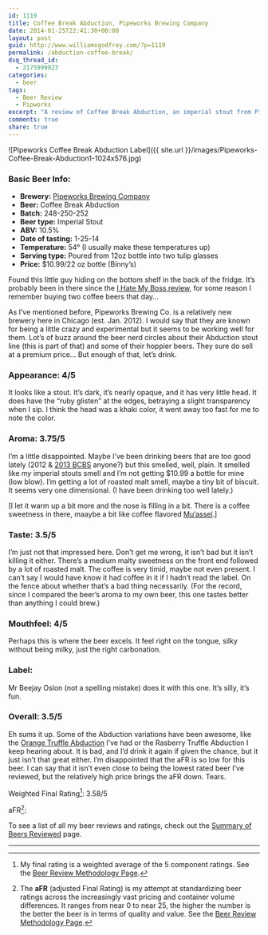 ```yaml
---
id: 1119
title: Coffee Break Abduction, Pipeworks Brewing Company
date: 2014-01-25T22:41:30+00:00
layout: post
guid: http://www.williamsgodfrey.com/?p=1119
permalink: /abduction-coffee-break/
dsq_thread_id:
  - 2175999923
categories:
  - beer
tags:
  - Beer Review
  - Pipworks
excerpt: "A review of Coffee Break Abduction, an imperial stout from Pipeworks Brewing Company."
comments: true
share: true
---
```



![Pipeworks Coffee Break Abduction Label]({{ site.url }}/images/Pipeworks-Coffee-Break-Abduction1-1024x576.jpg)
  
### Basic Beer Info:

  * **Brewery:** [Pipeworks Brewing Company](http://pdubs.net/)
  * **Beer:** Coffee Break Abduction
  * **Batch:** 248-250-252
  * **Beer type:** Imperial Stout
  * **ABV:** 10.5%
  * **Date of tasting:** 1-25-14
  * **Temperature:** 54° (I usually make these temperatures up)
  * **Serving type:** Poured from 12oz bottle into two tulip glasses
  * **Price:** $10.99/22 oz bottle (Binny&#8217;s)

Found this little guy hiding on the bottom shelf in the back of the fridge. It&#8217;s probably been in there since the [I Hate My Boss review](http://www.williamsgodfrey.com/hate-my-boss-coffee-stout-spiteful-brewing/), for some reason I remember buying two coffee beers that day&#8230;

As I&#8217;ve mentioned before, Pipeworks Brewing Co. is a relatively new brewery here in Chicago (est. Jan. 2012). I would say that they are known for being a little crazy and experimental but it seems to be working well for them. Lot&#8217;s of buzz around the beer nerd circles about their Abduction stout line (this is part of that) and some of their hoppier beers. They sure do sell at a premium price&#8230; But enough of that, let&#8217;s drink.

### Appearance: 4/5

It looks like a stout. It&#8217;s dark, it&#8217;s nearly opaque, and it has very little head. It does have the &#8220;ruby glisten&#8221; at the edges, betraying a slight transparency when I sip. I think the head was a khaki color, it went away too fast for me to note the color.

### Aroma: 3.75/5

I&#8217;m a little disappointed. Maybe I&#8217;ve been drinking beers that are too good lately (2012 & [2013 BCBS](http://www.williamsgodfrey.com/bourbon-county-brand-stout-2013/) anyone?) but this smelled, well, plain. It smelled like _my_ imperial stouts smell and I&#8217;m not getting $10.99 a bottle for mine (low blow). I&#8217;m getting a lot of roasted malt smell, maybe a tiny bit of biscuit. It seems very one dimensional. (I have been drinking too well lately.)

[I let it warm up a bit more and the nose is filling in a bit. There is a coffee sweetness in there, maaybe a bit like coffee flavored [Mu‘assel](http://en.wikipedia.org/wiki/Mu%E2%80%98assel "aka shisha").]

### Taste: 3.5/5

I&#8217;m just not that impressed here. Don&#8217;t get me wrong, it isn&#8217;t bad but it isn&#8217;t killing it either. There&#8217;s a medium malty sweetness on the front end followed by a lot of roasted malt. The coffee is very timid, maybe not even present. I can&#8217;t say I would have know it had coffee in it if I hadn&#8217;t read the label. On the fence about whether that&#8217;s a bad thing necessarily. (For the record, since I compared the beer&#8217;s aroma to my own beer, this one tastes better than anything I could brew.)

### Mouthfeel: 4/5

Perhaps this is where the beer excels. It feel right on the tongue, silky without being milky, just the right carbonation.

### Label:

Mr Beejay Oslon (not a spelling mistake) does it with this one. It&#8217;s silly, it&#8217;s fun.

### Overall: 3.5/5

Eh sums it up. Some of the Abduction variations have been awesome, like the [Orange Truffle Abduction](http://www.williamsgodfrey.com/orange-truffle-abduction-review/ "Orange Truffle Abduction, Pipeworks Brewing") I&#8217;ve had or the Rasberry Truffle Abduction I keep hearing about. It is bad, and I&#8217;d drink it again if given the chance, but it just isn&#8217;t that great either. I&#8217;m disappointed that the aFR is so low for this beer. I can say that it isn&#8217;t even close to being the lowest rated beer I&#8217;ve reviewed, but the relatively high price brings the aFR down. Tears.

Weighted Final Rating[^1]: 3.58/5

aFR[^2]:  


To see a list of all my beer reviews and ratings, check out the [Summary of Beers Reviewed](http://www.williamsgodfrey.com/summary-beers-reviewed-scores/ "All reviewed beers and their ratings") page.

---

[^1]: My final rating is a weighted average of the 5 component ratings. See the [Beer Review Methodology Page](http://www.williamsgodfrey.com/beer-review-methodology/ "Beer Review Methodology").
[^2]: The **aFR** (adjusted Final Rating) is my attempt at standardizing beer ratings across the increasingly vast pricing and container volume differences. It ranges from near 0 to near 25, the higher the number is the better the beer is in terms of quality and value. See the [Beer Review Methodology Page](http://www.williamsgodfrey.com/beer-review-methodology/ "Beer Review Methodology").
